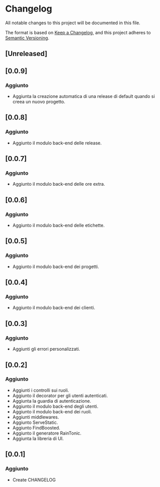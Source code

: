# Changelog

All notable changes to this project will be documented in this file.

The format is based on [Keep a Changelog](https://keepachangelog.com/en/1.0.0/),
and this project adheres to [Semantic Versioning](https://semver.org/spec/v2.0.0.html).

## [Unreleased]

## [0.0.9]

### Aggiunto 
- Aggiunta la creazione automatica di una release di default quando si creea un nuovo progetto.

## [0.0.8]
### Aggiunto 
- Aggiunto il modulo back-end delle release.

## [0.0.7]

### Aggiunto 
- Aggiunto il modulo back-end delle ore extra.

## [0.0.6]

### Aggiunto 
- Aggiunto il modulo back-end delle etichette.

## [0.0.5]

### Aggiunto 
- Aggiunto il modulo back-end dei progetti.

## [0.0.4]

### Aggiunto 
- Aggiunto il modulo back-end dei clienti.

## [0.0.3]

### Aggiunto 
- Aggiunti gli errori personalizzati.

## [0.0.2]

### Aggiunto 
- Aggiunti i controlli sui ruoli.
- Aggiunto il decorator per gli utenti autenticati.
- Aggiunta la guardia di autenticazione.
- Aggiunto il modulo back-end degli utenti.
- Aggiunto il modulo back-end dei ruoli.
- Aggiunti middlewares.
- Aggiunto ServeStatic.
- Aggiunto FindBoosted.
- Aggiunto il generatore RainTonic.
- Aggiunta la libreria di UI.

## [0.0.1]

### Aggiunto
- Create CHANGELOG
